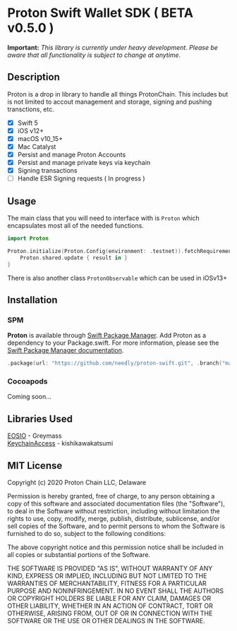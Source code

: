 # Proton Swift Wallet SDK ( BETA v0.5.0 )

**Important:** *This library is currently under heavy development. Please be aware that all functionality is subject to change at anytime.*

## Description

Proton is a drop in library to handle all things ProtonChain. This includes but is not limited to accout management and storage, signing and pushing transctions, etc.

- [x] Swift 5
- [x] iOS v12+
- [x] macOS v10_15+
- [x] Mac Catalyst
- [x] Persist and manage Proton Accounts
- [x] Persist and manage private keys via keychain
- [x] Signing transactions
- [ ] Handle ESR Signing requests ( In progress )

## Usage

The main class that you will need to interface with is `Proton` which encapsulates most all of the needed functions.

```swift
import Proton

Proton.initialize(Proton.Config(environment: .testnet)).fetchRequirements { result in
    Proton.shared.update { result in }
}
```

There is also another class `ProtonObservable` which can be used in iOSv13+

## Installation

### SPM

**Proton** is available through [Swift Package Manager](https://swift.org/package-manager/).
Add Proton as a dependency to your Package.swift. For more information, please see the [Swift Package Manager documentation](https://github.com/apple/swift-package-manager/tree/master/Documentation).

```swift
.package(url: "https://github.com/needly/proton-swift.git", .branch("master"))
```

### Cocoapods

Coming soon...

## Libraries Used
[EOSIO](https://github.com/greymass/swift-eosio) - Greymass   
[KeychainAccess](https://github.com/kishikawakatsumi/KeychainAccess) - kishikawakatsumi   

## MIT License

Copyright (c) 2020 Proton Chain LLC, Delaware

Permission is hereby granted, free of charge, to any person obtaining a copy
of this software and associated documentation files (the "Software"), to deal
in the Software without restriction, including without limitation the rights
to use, copy, modify, merge, publish, distribute, sublicense, and/or sell
copies of the Software, and to permit persons to whom the Software is
furnished to do so, subject to the following conditions:

The above copyright notice and this permission notice shall be included in all
copies or substantial portions of the Software.

THE SOFTWARE IS PROVIDED "AS IS", WITHOUT WARRANTY OF ANY KIND, EXPRESS OR
IMPLIED, INCLUDING BUT NOT LIMITED TO THE WARRANTIES OF MERCHANTABILITY,
FITNESS FOR A PARTICULAR PURPOSE AND NONINFRINGEMENT. IN NO EVENT SHALL THE
AUTHORS OR COPYRIGHT HOLDERS BE LIABLE FOR ANY CLAIM, DAMAGES OR OTHER
LIABILITY, WHETHER IN AN ACTION OF CONTRACT, TORT OR OTHERWISE, ARISING FROM,
OUT OF OR IN CONNECTION WITH THE SOFTWARE OR THE USE OR OTHER DEALINGS IN THE
SOFTWARE.
